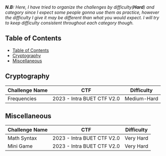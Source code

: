 ***N.B:***  *Here, I have tried to organize the challenges by difficulty(**Hard**) and category since I expect some people gonna use them as practice, however the difficulty I give it may be different than what you would expect. I will try to keep difficulty consistent throughout each category though.*

## Table of Contents
- [Table of Contents](#table-of-contents)
- [Cryptography](#cryptography)
- [Miscellaneous](#miscellaneous)


## Cryptography

| Challenge Name | CTF                        | Difficulty  |
| -------------- | -------------------------- | ----------- |
| Frequencies    | 2023 - Intra BUET CTF V2.0 | Medium-Hard |


## Miscellaneous

| Challenge Name | CTF                        | Difficulty |
| -------------- | -------------------------- | ---------- |
| Math Syntax    | 2023 - Intra BUET CTF V2.0 | Very Hard  |
| Mini Game      | 2023 - Intra BUET CTF V2.0 | Very Hard  |